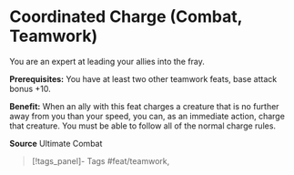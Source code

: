 ﻿---
cssclass: [feats]

---
# Coordinated Charge (Combat, Teamwork)

You are an expert at leading your allies into the fray.

**Prerequisites:** You have at least two other teamwork feats, base attack bonus +10.

**Benefit:** When an ally with this feat charges a creature that is no further away from you than your speed, you can, as an immediate action, charge that creature. You must be able to follow all of the normal charge rules.

**Source** Ultimate Combat
>[!tags_panel]- Tags
> #feat/teamwork, 